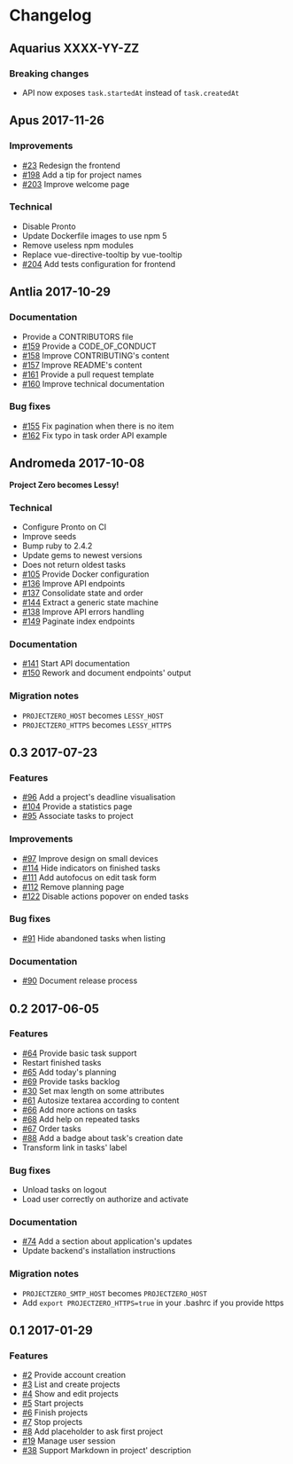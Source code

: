 # Changelog

## Aquarius XXXX-YY-ZZ

### Breaking changes

- API now exposes `task.startedAt` instead of `task.createdAt`

## Apus 2017-11-26

### Improvements

- [#23](https://github.com/marienfressinaud/lessy/issues/23) Redesign the frontend
- [#198](https://github.com/marienfressinaud/lessy/issues/198) Add a tip for project names
- [#203](https://github.com/marienfressinaud/lessy/issues/203) Improve welcome page

### Technical

- Disable Pronto
- Update Dockerfile images to use npm 5
- Remove useless npm modules
- Replace vue-directive-tooltip by vue-tooltip
- [#204](https://github.com/marienfressinaud/lessy/issues/204) Add tests configuration for frontend

## Antlia 2017-10-29

### Documentation

- Provide a CONTRIBUTORS file
- [#159](https://github.com/marienfressinaud/lessy/issues/159) Provide a CODE\_OF\_CONDUCT
- [#158](https://github.com/marienfressinaud/lessy/issues/158) Improve CONTRIBUTING's content
- [#157](https://github.com/marienfressinaud/lessy/issues/157) Improve README's content
- [#161](https://github.com/marienfressinaud/lessy/issues/161) Provide a pull request template
- [#160](https://github.com/marienfressinaud/lessy/issues/160) Improve technical documentation

### Bug fixes

- [#155](https://github.com/marienfressinaud/lessy/issues/155) Fix pagination when there is no item
- [#162](https://github.com/marienfressinaud/lessy/issues/162) Fix typo in task order API example

## Andromeda 2017-10-08

**Project Zero becomes Lessy!**

### Technical

- Configure Pronto on CI
- Improve seeds
- Bump ruby to 2.4.2
- Update gems to newest versions
- Does not return oldest tasks
- [#105](https://github.com/marienfressinaud/lessy/issues/105) Provide Docker configuration
- [#136](https://github.com/marienfressinaud/lessy/issues/136) Improve API endpoints
- [#137](https://github.com/marienfressinaud/lessy/issues/137) Consolidate state and order
- [#144](https://github.com/marienfressinaud/lessy/issues/144) Extract a generic state machine
- [#138](https://github.com/marienfressinaud/lessy/issues/138) Improve API errors handling
- [#149](https://github.com/marienfressinaud/lessy/issues/149) Paginate index endpoints

### Documentation

- [#141](https://github.com/marienfressinaud/lessy/issues/141) Start API documentation
- [#150](https://github.com/marienfressinaud/lessy/issues/150) Rework and document endpoints' output

### Migration notes

- `PROJECTZERO_HOST` becomes `LESSY_HOST`
- `PROJECTZERO_HTTPS` becomes `LESSY_HTTPS`

## 0.3 2017-07-23

### Features

- [#96](https://github.com/marienfressinaud/lessy/issues/96) Add a project's deadline visualisation
- [#104](https://github.com/marienfressinaud/lessy/issues/104) Provide a statistics page
- [#95](https://github.com/marienfressinaud/lessy/issues/95) Associate tasks to project

### Improvements

- [#97](https://github.com/marienfressinaud/lessy/issues/97) Improve design on small devices
- [#114](https://github.com/marienfressinaud/lessy/issues/114) Hide indicators on finished tasks
- [#111](https://github.com/marienfressinaud/lessy/issues/111) Add autofocus on edit task form
- [#112](https://github.com/marienfressinaud/lessy/issues/112) Remove planning page
- [#122](https://github.com/marienfressinaud/lessy/issues/122) Disable actions popover on ended tasks

### Bug fixes

- [#91](https://github.com/marienfressinaud/lessy/issues/91) Hide abandoned tasks when listing

### Documentation

- [#90](https://github.com/marienfressinaud/lessy/issues/90) Document release process

## 0.2 2017-06-05

### Features

- [#64](https://github.com/marienfressinaud/lessy/issues/64) Provide basic task support
- Restart finished tasks
- [#65](https://github.com/marienfressinaud/lessy/issues/65) Add today's planning
- [#69](https://github.com/marienfressinaud/lessy/issues/69) Provide tasks backlog
- [#30](https://github.com/marienfressinaud/lessy/issues/30) Set max length on some attributes
- [#61](https://github.com/marienfressinaud/lessy/issues/61) Autosize textarea according to content
- [#66](https://github.com/marienfressinaud/lessy/issues/66) Add more actions on tasks
- [#68](https://github.com/marienfressinaud/lessy/issues/68) Add help on repeated tasks
- [#67](https://github.com/marienfressinaud/lessy/issues/67) Order tasks
- [#88](https://github.com/marienfressinaud/lessy/issues/88) Add a badge about task's creation date
- Transform link in tasks' label

### Bug fixes

- Unload tasks on logout
- Load user correctly on authorize and activate

### Documentation

- [#74](https://github.com/marienfressinaud/lessy/issues/74) Add a section about application's updates
- Update backend's installation instructions

### Migration notes

- `PROJECTZERO_SMTP_HOST` becomes `PROJECTZERO_HOST`
- Add `export PROJECTZERO_HTTPS=true` in your .bashrc if you provide https

## 0.1 2017-01-29

### Features

- [#2](https://github.com/marienfressinaud/lessy/issues/2) Provide account creation
- [#3](https://github.com/marienfressinaud/lessy/issues/3) List and create projects
- [#4](https://github.com/marienfressinaud/lessy/issues/4) Show and edit projects
- [#5](https://github.com/marienfressinaud/lessy/issues/5) Start projects
- [#6](https://github.com/marienfressinaud/lessy/issues/6) Finish projects
- [#7](https://github.com/marienfressinaud/lessy/issues/7) Stop projects
- [#8](https://github.com/marienfressinaud/lessy/issues/8) Add placeholder to ask first project
- [#19](https://github.com/marienfressinaud/lessy/issues/19) Manage user session
- [#38](https://github.com/marienfressinaud/lessy/issues/38) Support Markdown in project' description
